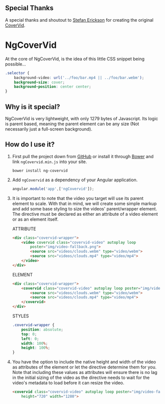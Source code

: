 Special Thanks
------------------
A special thanks and shoutout to <a href="http://github.com/stefanerickson">Stefan Erickson</a> for creating the original <a href="http://github.com/stefanerickson/covervid">CoverVid</a>.

NgCoverVid
========
At the core of NgCoverVid, is the idea of this little CSS snippet being possible...
```css
.selector {
    background-video: url('../foo/bar.mp4 || ../foo/bar.webm');
    background-size: cover;
    background-position: center center;
}
```
Why is it special?
------------------
NgCoverVid is very lightweight, with only 1279 bytes of Javascript. Its logic is parent based, meaning the parent element can be any size (Not necessarily just a full-screen background).

How do I use it?
----------------
1. First pull the project down from <a href="http://github.com/jfeigel/ngCovervid">GitHub</a> or install it through <a href="http://www.bower.io">Bower</a> and link <code>ngCovervid.min.js</code> into your site.
    ```
    bower install ng-covervid
    ```
    
2. Add `ngCovervid` as a dependency of your Angular application.
    ```javascript
    angular.module('app',['ngCovervid']);
    ```
    
3. It is important to note that the video you target will use its parent element to scale. With that in mind, we will create some simple markup and add some base styling to size the videos' parent/wrapper element. The directive must be declared as either an attribute of a video element or as an element itself.
    
    ATTRIBUTE
    ```html
    <div class="covervid-wrapper">
        <video covervid class="covervid-video" autoplay loop
            poster="img/video-fallback.png">
            <source src="videos/clouds.webm" type="video/webm">
            <source src="videos/clouds.mp4" type="video/mp4">
        </video>
    </div>
    ```
    ELEMENT
    ```html
    <div class="covervid-wrapper">
        <covervid class="covervid-video" autoplay loop poster="img/video-fallback.png">
            <source src="videos/clouds.webm" type="video/webm">
            <source src="videos/clouds.mp4" type="video/mp4">
        </covervid>
    </div>
    ```
    STYLES
    ```css
    .covervid-wrapper {
        position: absolute;
        top: 0;
        left: 0;
        width: 100%;
        height: 100%;
    }
    ```

4. You have the option to include the native height and width of the video as attributes of the element or let the directive determine them for you. Note that including these values as attributes will ensure there is no lag in the initial sizing of the video as the directive needs to wait for the video's metadata to load before it can resize the video.
    ```html
    <covervid class="covervid-video" autoplay loop poster="img/video-fallback.png"
        height="720" width="1280">
    ```
